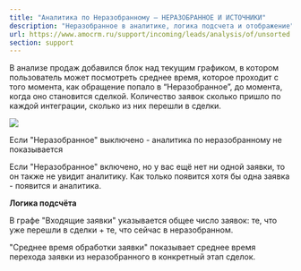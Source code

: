 ```yaml
---
title: "Аналитика по Неразобранному — НЕРАЗОБРАННОЕ И ИСТОЧНИКИ"
description: "Неразобранное в аналитике, логика подсчета и отображение"
url: https://www.amocrm.ru/support/incoming/leads/analysis/of/unsorted
section: support
---
```


В анализе продаж добавился блок над текущим графиком, в котором пользователь может посмотреть среднее время, которое проходит с того момента, как обращение попало в “Неразобранное”, до момента, когда оно становится сделкой. Количество заявок сколько пришло по каждой интеграции, сколько из них перешли в сделки.

![](/uploads/2019/06/analytics5.png)

Если "Неразобранное" выключено - аналитика по неразобранному не показывается

Если "Неразобранное" включено, но у вас ещё нет ни одной заявки, то он также не увидит аналитику. Как только появится хотя бы одна заявка - появится и аналитика.

**Логика подсчёта**

В графе "Входящие заявки" указывается общее число заявок: те, что уже перешли в сделки + те, что сейчас в неразобранном.

"Среднее время обработки заявки" показывает среднее время перехода заявки из неразобранного в конкретный этап сделок.